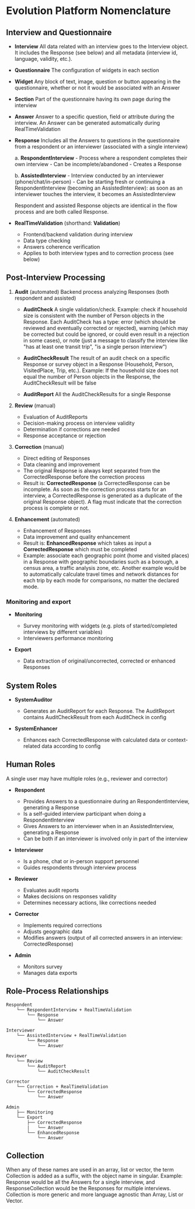 # Evolution Platform Nomenclature

## Interview and Questionnaire

* **Interview** All data related with an interview goes to the Interview object. It includes the Response (see below) and all metadata (interview id, language, validity, etc.).

* **Questionnaire** The configuration of widgets in each section

* **Widget** Any block of text, image, question or button appearing in the questionnaire, whether or not it would be associated with an Answer

* **Section** Part of the questionnaire having its own page during the interview

* **Answer** Answer to a specific question, field or attribute during the interview. An Answer can be generated automatically during RealTimeValidation

* **Response** Includes all the Answers to questions in the questionnaire from a respondent or an interviewer (associated with a single interview)

   a. **RespondentInterview**
      - Process where a respondent completes their own interview
      - Can be incomplete/abandoned
      - Creates a Response
   
   b. **AssistedInterview**
      - Interview conducted by an interviewer (phone/chat/in-person)
      - Can be starting fresh or continuing a RespondentInterview (becoming an AssistedInterview): as soon as an interviewer touches the interview, it becomes an AssistedInterview

    Respondent and assisted Response objects are identical in the flow process and are both called Response.
   
* **RealTimeValidation** (shorthand: **Validation**)
   - Frontend/backend validation during interview
   - Data type checking
   - Answers coherence verification
   - Applies to both interview types and to correction process (see below)

## Post-Interview Processing

1. **Audit** (automated) Backend process analyzing Responses (both respondent and assisted)

    * **AuditCheck** A single validation/check. Example: check if household size is consistent with the number of Person objects in the Response. Each AuditCheck has a type: error (which should be reviewed and eventually corrected or rejected), warning (which may be corrected but could be ignored, or could even result in a rejection in some cases), or note (just a message to classify the interview like "has at least one transit trip", "is a single person interview")

    * **AuditCheckResult** The result of an audit check on a specific Response or survey object in a Response (Household, Person, VisitedPlace, Trip, etc.). Example: If the household size does not equal the number of Person objects in the Response, the AuditCheckResult will be false

    * **AuditReport** All the AuditCheckResults for a single Response

2. **Review** (manual)
   - Evaluation of AuditReports
   - Decision-making process on interview validity
   - Determination if corrections are needed
   - Response acceptance or rejection

3. **Correction** (manual)
   - Direct editing of Responses
   - Data cleaning and improvement
   - The original Response is always kept separated from the CorrectedResponse before the correction process
   - Result is: **CorrectedResponse** (a CorrectedResponse can be incomplete. As soon as the correction process starts for an interview, a CorrectedResponse is generated as a duplicate of the original Response object). A flag must indicate that the correction process is complete or not.

4. **Enhancement** (automated)
   - Enhancement of Responses
   - Data improvement and quality enhancement
   - Result is: **EnhancedResponse** which takes as input a **CorrectedResponse** which must be completed
   - Example: associate each geographic point (home and visited places) in a Response with geographic boundaries such as a borough, a census area, a traffic analysis zone, etc. Another example would be to automatically calculate travel times and network distances for each trip by each mode for comparisons, no matter the declared mode.

### Monitoring and export

* **Monitoring**
   - Survey monitoring with widgets (e.g. plots of started/completed interviews by different variables)
   - Interviewers performance monitoring

* **Export**
   - Data extraction of original/uncorrected, corrected or enhanced Responses

## System Roles

* **SystemAuditor**
   - Generates an AuditReport for each Response. The AuditReport contains AuditCheckResult from each AuditCheck in config

* **SystemEnhancer**
   - Enhances each CorrectedResponse with calculated data or context-related data according to config

## Human Roles

A single user may have multiple roles (e.g., reviewer and corrector)

* **Respondent**
   - Provides Answers to a questionnaire during an RespondentInterview, generating a Response
   - Is a self-guided interview participant when doing a RespondentInterview
   - Gives Answers to an interviewer when in an AssistedInterview, generating a Response
   - Can be both if an interviewer is involved only in part of the interview

* **Interviewer**
   - Is a phone, chat or in-person support personnel
   - Guides respondents through interview process

* **Reviewer**
   - Evaluates audit reports
   - Makes decisions on responses validity
   - Determines necessary actions, like corrections needed

* **Corrector**
   - Implements required corrections
   - Adjusts geographic data
   - Modifies answers (output of all corrected answers in an interview: CorrectedResponse)

* **Admin**
   - Monitors survey
   - Manages data exports

## Role-Process Relationships
```
Respondent
    └── RespondentInterview + RealTimeValidation
        └── Response
            └── Answer

Interviewer
    └── AssistedInterview + RealTimeValidation
        └── Response
            └── Answer

Reviewer
    └── Review
        └── AuditReport
            └── AuditCheckResult

Corrector
    └── Correction + RealTimeValidation
        └── CorrectedResponse
            └── Answer

Admin
    ├── Monitoring
    └── Export
        ├── CorrectedResponse
        |   └── Answer
        └── EnhancedResponse
            └── Answer
```

## Collection
When any of these names are used in an array, list or vector, the term Collection is added as a suffix, with the object name in singular. Example: Response would be all the Answers for a single interview, and ResponseCollection would be the Responses for multiple interviews. Collection is more generic and more language agnostic than Array, List or Vector.